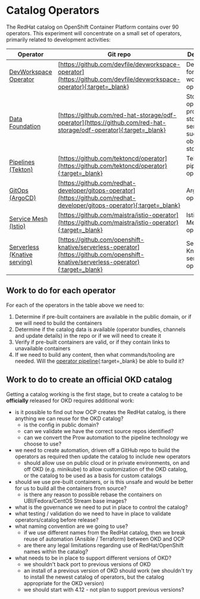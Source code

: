 # Catalog Operators

<!--- cSpell:ignore Tekton Istio Knative minikube devworkspace gitops -->

The RedHat catalog on OpenShift Container Platform contains over 90 operators.  This experiment will concentrate on a small set of operators, primarily related to development activities:

|Operator               | Git repo                                         | Description                               |
|-----------------------|--------------------------------------------------|-------------------------------------------|
| [DevWorkspace Operator](operators/devworkspace.md) | [https://github.com/devfile/devworkspace-operator](https://github.com/devfile/devworkspace-operator){:target=_blank} | Dependency for the Che workspaces operator |
| [Data Foundation](operators/data-foundation.md) | [https://github.com/red-hat-storage/odf-operator](https://github.com/red-hat-storage/odf-operator){:target=_blank} | Storage operator to provide storage services, such as object storage |
| [Pipelines (Tekton)](operators/pipelines.md) | [https://github.com/tektoncd/operator](https://github.com/tektoncd/operator){:target=_blank} | Tekton pipelines operator |
| [GitOps (ArgoCD)](operators/gitops.md) | [https://github.com/redhat-developer/gitops-operator](https://github.com/redhat-developer/gitops-operator){:target=_blank} | ArgoCD operator |
| [Service Mesh (Istio)](operators/service-mesh.md) | [https://github.com/maistra/istio-operator](https://github.com/maistra/istio-operator){:target=_blank} | Istio Service Mesh operator |
| [Serverless (Knative serving)](operators/serverless.md) | [https://github.com/openshift-knative/serverless-operator](https://github.com/openshift-knative/serverless-operator){:target=_blank} | Serverless Knative serving operator |

## Work to do for each operator

For each of the operators in the table above we need to:

1. Determine if pre-built containers are available in the public domain, or if we will need to build the containers
2. Determine if the catalog data is available (operator bundles, channels and update details) in the repo or if we will need to create it
3. Verify if pre-built containers are valid, or if they contain links to unavailable containers
4. If we need to build any content, then what commands/tooling are needed.  Will the [operator pipeline](https://github.com/okd-project/okd-operator-pipeline){:target=_blank} be able to build it?

## Work to do to create an official OKD catalog

Getting a catalog working is the first stage, but to create a catalog to be **officially** released for OKD requires additional work:

- is it possible to find out how OCP creates the RedHat catalog, is there anything we can reuse for the OKD catalog?
    - is the config in public domain?
    - can we validate we have the correct source repos identified?
    - can we convert the Prow automation to the pipeline technology we choose to use?
- we need to create automation, driven off a GitHub repo to build the operators as required then update the catalog to include new operators
    - should allow use on public cloud or in private environments, on and off OKD (e.g. minikube) to allow customization of the OKD catalog, or the catalog to be used as a basis for custom catalogs
- should we use pre-built containers, or is this unsafe and would be better for us to build all the containers from source?
    - is there any reason to possible rebase the containers on UBI/Fedora/CentOS Stream base images?
- what is the governance we need to put in place to control the catalog?
- what testing / validation do we need to have in place to validate operators/catalog before release?
- what naming convention are we going to use?
    - if we use different names from the RedHat catalog, then we break reuse of automation (Ansible / Terraform) between OKD and OCP
    - are there any legal limitations regarding use of RedHat/OpenShift names within the catalog?
- what needs to be in place to support different versions of OKD?
    - we shouldn't back port to previous versions of OKD
    - an install of a previous version of OKD should work (we shouldn't try to install the newest catalog of operators, but the catalog appropriate for the OKD version)
    - we should start with 4.12 - not plan to support previous versions?
